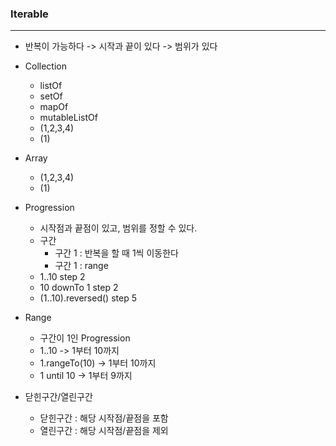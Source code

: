 ### Iterable

***
- 반복이 가능하다 -> 시작과 끝이 있다 -> 범위가 있다

- Collection
    - listOf
    - setOf
    - mapOf
    - mutableListOf
    - (1,2,3,4)
    - (1)

- Array
    - (1,2,3,4)
    - (1)

- Progression
    - 시작점과 끝점이 있고, 범위를 정할 수 있다.
    - 구간
        - 구간 1 : 반복을 할 때 1씩 이동한다
        - 구간 1 : range
    - 1..10 step 2
    - 10 downTo 1 step 2
    - (1..10).reversed() step 5
  
- Range
    - 구간이 1인 Progression
    - 1..10 -> 1부터 10까지
    - 1.rangeTo(10) -> 1부터 10까지
    - 1 until 10 -> 1부터 9까지

- 닫힌구간/열린구간
    - 닫힌구간 : 해당 시작점/끝점을 포함
    - 열린구간 : 해당 시작점/끝점을 제외